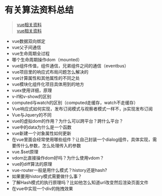 # 有关算法资料总结

>[vue相关资料](https://blog.csdn.net/fj1247565817/article/details/100138495)  
>[vue相关资料](https://zhuanlan.zhihu.com/p/122263837)

+ vue数据双向绑定
+ vue父子间通信
+ vue生命周期全过程
+ 哪个生命周期操作dom（mounted）
+ vue组件传值，组件通信，兄弟组件之间的通信（eventbus）
+ vue项目里的响应式布局问题怎么解决的
+ vue计算属性和其他属性的不同之处
+ vue模块化组件化项目具体用到的地方
+ vuex使用详细，原理
+ v-if和v-show的区别
+ computed与watch的区别（computed走缓存，watch不走缓存）
+ Vue响应式如何实现，发布订阅模式与观察者模式一样不，js实现发布订阅
+ Vue与Jquery的不同
+ vue的虚拟dom的作用？为什么可以跨平台？跨什么平台？
+ vue中的data为什么是一个函数
+ vue新建一个对象属性如何更新
+ 在vue里面会经常使用哪些组件？让自己封装一个dialog组件，具体实现，需要传什么参数，怎么处理传入的参数
+ vue.$set原理
+ vdom比直接操作dom好吗？为什么使用vdom？
+ vue的diff算法的原理
+ vue-router一般是用什么模式？history还是hash?
+ 如果要用history模式需要做什么事？
+ 了解Hash模式的执行原理吗？比如他怎么知道url改变然后渲染页面文件
+ 在vue中实现一个div的拖拽效果
